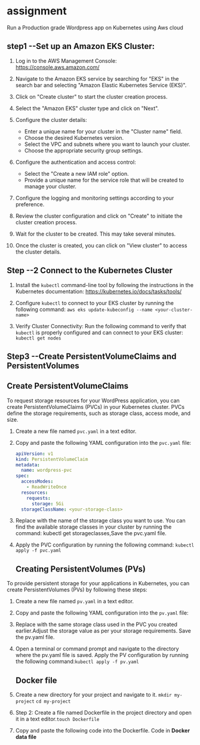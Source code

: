 # assignment
Run a Production grade Wordpress app on Kubernetes using Aws cloud 

## step1 --Set up an Amazon EKS Cluster:
1. Log in to the AWS Management Console: https://console.aws.amazon.com/

2. Navigate to the Amazon EKS service by searching for "EKS" in the search bar and selecting "Amazon Elastic Kubernetes Service (EKS)".

3. Click on "Create cluster" to start the cluster creation process.

4. Select the "Amazon EKS" cluster type and click on "Next".

5. Configure the cluster details:
   - Enter a unique name for your cluster in the "Cluster name" field.
   - Choose the desired Kubernetes version.
   - Select the VPC and subnets where you want to launch your cluster.
   - Choose the appropriate security group settings.

6. Configure the authentication and access control:
   - Select the "Create a new IAM role" option.
   - Provide a unique name for the service role that will be created to manage your cluster.

7. Configure the logging and monitoring settings according to your preference.

8. Review the cluster configuration and click on "Create" to initiate the cluster creation process.

9. Wait for the cluster to be created. This may take several minutes.

10. Once the cluster is created, you can click on "View cluster" to access the cluster details.


## Step --2 Connect to the Kubernetes Cluster

1. Install the `kubectl` command-line tool by following the instructions in the Kubernetes documentation: https://kubernetes.io/docs/tasks/tools/

2. Configure `kubectl` to connect to your EKS cluster by running the following command: `aws eks update-kubeconfig --name <your-cluster-name>`
   
3. Verify Cluster Connectivity: Run the following command to verify that `kubectl` is properly configured and can connect to your EKS cluster:
  `kubectl get nodes`

## Step3 --Create PersistentVolumeClaims and PersistentVolumes

## Create PersistentVolumeClaims
To request storage resources for your WordPress application, you can create PersistentVolumeClaims (PVCs) in your Kubernetes cluster. PVCs define the storage requirements, such as storage class, access mode, and size.

1. Create a new file named `pvc.yaml` in a text editor.

2. Copy and paste the following YAML configuration into the `pvc.yaml` file:

   ```yaml
   apiVersion: v1
   kind: PersistentVolumeClaim
   metadata:
     name: wordpress-pvc
   spec:
     accessModes:
       - ReadWriteOnce
     resources:
       requests:
         storage: 5Gi
     storageClassName: <your-storage-class>

3. Replace <your-storage-class> with the name of the storage class you want to use. You can find the available storage classes in your cluster by running the command: kubectl get storageclasses,Save the pvc.yaml file.
   
4. Apply the PVC configuration by running the following command: `kubectl apply -f pvc.yaml`

   ## Creating PersistentVolumes (PVs)

To provide persistent storage for your applications in Kubernetes, you can create PersistentVolumes (PVs) by following these steps:

1. Create a new file named `pv.yaml` in a text editor.

2. Copy and paste the following YAML configuration into the `pv.yaml` file:

3. Replace <your-storage-class> with the same storage class used in the PVC you created earlier.Adjust the storage value as per your storage requirements.
Save the pv.yaml file.
   
4. Open a terminal or command prompt and navigate to the directory where the pv.yaml file is saved.
Apply the PV configuration by running the following command:`kubectl apply -f pv.yaml`
   
   
   ## Docker file

1. Create a new directory for your project and navigate to it. `mkdir my-project`
   `cd my-project`
   
2. Step 2: Create a file named Dockerfile in the project directory and open it in a text editor.`touch Dockerfile`
   
3. Copy and paste the following code into the Dockerfile. Code in **Docker data file**
 

   




   
   
   
   
   
   
   
   
   
   
   
   
   
   
